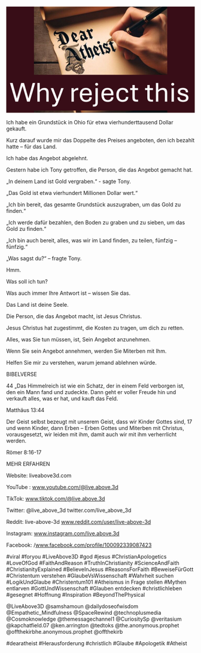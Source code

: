 ![Video cover image](../cover.jpg "cover photo")

Ich habe ein Grundstück in Ohio für etwa vierhunderttausend Dollar gekauft.

Kurz darauf wurde mir das Doppelte des Preises angeboten, den ich bezahlt hatte – für das Land.

Ich habe das Angebot abgelehnt.

Gestern habe ich Tony getroffen, die Person, die das Angebot gemacht hat.

„In deinem Land ist Gold vergraben.“ - sagte Tony.

„Das Gold ist etwa vierhundert Millionen Dollar wert.“

„Ich bin bereit, das gesamte Grundstück auszugraben, um das Gold zu finden.“

„Ich werde dafür bezahlen, den Boden zu graben und zu sieben, um das Gold zu finden.“

„Ich bin auch bereit, alles, was wir im Land finden, zu teilen, fünfzig – fünfzig.“

„Was sagst du?“ – fragte Tony.

Hmm.

Was soll ich tun?

Was auch immer Ihre Antwort ist – wissen Sie das.

Das Land ist deine Seele.

Die Person, die das Angebot macht, ist Jesus Christus.

Jesus Christus hat zugestimmt, die Kosten zu tragen, um dich zu retten.

Alles, was Sie tun müssen, ist, Sein Angebot anzunehmen.

Wenn Sie sein Angebot annehmen, werden Sie Miterben mit Ihm.

Helfen Sie mir zu verstehen, warum jemand ablehnen würde.

BIBELVERSE

44 „Das Himmelreich ist wie ein Schatz, der in einem Feld verborgen ist, den ein Mann fand und zudeckte. Dann geht er voller Freude hin und verkauft alles, was er hat, und kauft das Feld.

Matthäus 13:44

Der Geist selbst bezeugt mit unserem Geist, dass wir Kinder Gottes sind, 17 und wenn Kinder, dann Erben – Erben Gottes und Miterben mit Christus, vorausgesetzt, wir leiden mit ihm, damit auch wir mit ihm verherrlicht werden.

Römer 8:16-17

MEHR ERFAHREN

Website: liveabove3d.com

YouTube : www.youtube.com/@live.above.3d

TikTok: www.tiktok.com/@live.above.3d

Twitter: @live_above_3d twitter.com/live_above_3d

Reddit: live-above-3d www.reddit.com/user/live-above-3d

 Instagram: www.instagram.com/live.above.3d

Facebook: /www.facebook.com/profile/100092339087423

#viral #foryou #LiveAbove3D #god #jesus #ChristianApologetics #LoveOfGod #FaithAndReason #TruthInChristianity #ScienceAndFaith #ChristianityExplained #BelieveInJesus #ReasonsForFaith #BeweiseFürGott #Christentum verstehen #GlaubeVsWissenschaft #Wahrheit suchen #LogikUndGlaube #Christentum101 #Atheismus in Frage stellen #Mythen entlarven #GottUndWissenschaft #Glauben entdecken #christlichleben #gesegnet #Hoffnung #Inspiration #BeyondThePhysical

@LiveAbove3D @samshamoun @dailydoseofwisdom @Empathetic_Mindfulness @SpaceRewind @technoplusmedia @Cosmoknowledge @themessagechannel1 @CuriositySp @veritasium @kapchatfield.07 @ken.arrington @tedtoks @the.anonymous.prophet @offthekirbhe.anonymous.prophet @offthekirb

#dearatheist #Herausforderung #christlich #Glaube #Apologetik #Atheist